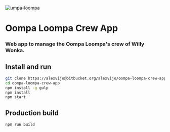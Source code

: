 ![umpa-loompa](https://s3.eu-central-1.amazonaws.com/napptilus/level-test/imgs/logo-umpa-loompa.png)
# Oompa Loompa Crew App
### Web app to manage the Oompa Loompa's crew of Willy Wonka.

## Install and run

```sh
git clone https://alexvijo@bitbucket.org/alexvijo/oompa-loompa-crew-app.git
cd oompa-loompa-crew-app
npm install -g gulp
npm install
npm start
```

## Production build

```sh
npm run build
```


